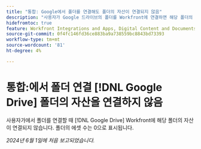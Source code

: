 ```yaml
---
title: "통합: Google에서 폴더를 연결해도 폴더의 자산이 연결되지 않음"
description: "사용자가 Google 드라이브의 폴더를 Workfront에 연결하면 해당 폴더의 자산이 연결되지 않습니다. 폴더의 에셋 수는 0으로 표시됩니다."
hidefromtoc: true
feature: Workfront Integrations and Apps, Digital Content and Documents
source-git-commit: 0f4fc146fd36ce883ba9a738559bc8843bd73393
workflow-type: tm+mt
source-wordcount: '81'
ht-degree: 4%

---
```



# 통합:에서 폴더 연결 [!DNL Google Drive] 폴더의 자산을 연결하지 않음

사용자가에서 폴더를 연결할 때 [!DNL Google Drive] Workfront에 해당 폴더의 자산이 연결되지 않습니다. 폴더의 에셋 수는 0으로 표시됩니다.

_2024년 6월 1일에 처음 보고되었습니다._
